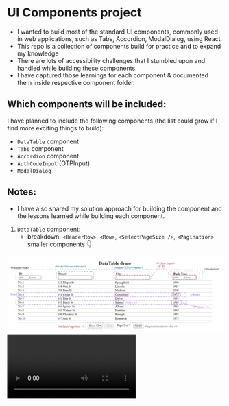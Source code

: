 # UI Components project
  - I wanted to build most of the standard UI components, commonly used in web applications, such as Tabs, Accordion, ModalDialog, using React.
  - This repo is a collection of components build for practice and to expand my knowledge
  - There are lots of accessibility challenges that I stumbled upon and handled while building these components.
  - I have captured those learnings for each component & documented them inside respective component folder.

## Which components will be included:
  I have planned to include the following components (the list could grow if I find more exciting things to build):
  - `DataTable` component
  - `Tabs` component
  - `Accordion` component
  - `AuthCodeInput` (OTPInput) 
  - `ModalDialog`

## Notes:
  - I have also shared my solution approach for building the component and the lessons learned while building each component.

 1. `DataTable` component:
     - breakdown: `<HeaderRow>`, `<Row>`, `<SelectPageSize />`, `<Pagination>` smaller components 👇
 <img src="./src/assets/DataTable_diagram.png" />
 <video src="./src/assets/DataTable_demo.mp4" >